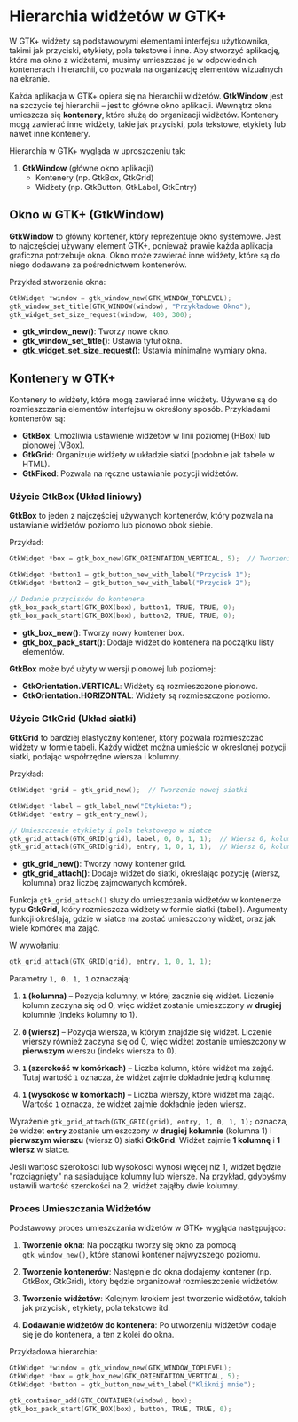 # Hierarchia widżetów w GTK+

W GTK+ widżety są podstawowymi elementami interfejsu użytkownika, takimi jak przyciski, etykiety, pola tekstowe i inne. Aby stworzyć aplikację, która ma okno z widżetami, musimy umieszczać je w odpowiednich kontenerach i hierarchii, co pozwala na organizację elementów wizualnych na ekranie.

Każda aplikacja w GTK+ opiera się na hierarchii widżetów. **GtkWindow** jest na szczycie tej hierarchii – jest to główne okno aplikacji. Wewnątrz okna umieszcza się **kontenery**, które służą do organizacji widżetów. Kontenery mogą zawierać inne widżety, takie jak przyciski, pola tekstowe, etykiety lub nawet inne kontenery. 

Hierarchia w GTK+ wygląda w uproszczeniu tak:

1. **GtkWindow** (główne okno aplikacji)
   - Kontenery (np. GtkBox, GtkGrid)
   - Widżety (np. GtkButton, GtkLabel, GtkEntry)

## Okno w GTK+ (GtkWindow)

**GtkWindow** to główny kontener, który reprezentuje okno systemowe. Jest to najczęściej używany element GTK+, ponieważ prawie każda aplikacja graficzna potrzebuje okna. Okno może zawierać inne widżety, które są do niego dodawane za pośrednictwem kontenerów.

Przykład stworzenia okna:

```cpp
GtkWidget *window = gtk_window_new(GTK_WINDOW_TOPLEVEL);
gtk_window_set_title(GTK_WINDOW(window), "Przykładowe Okno");
gtk_widget_set_size_request(window, 400, 300);
```

- **gtk_window_new()**: Tworzy nowe okno.
- **gtk_window_set_title()**: Ustawia tytuł okna.
- **gtk_widget_set_size_request()**: Ustawia minimalne wymiary okna.

## Kontenery w GTK+

Kontenery to widżety, które mogą zawierać inne widżety. Używane są do rozmieszczania elementów interfejsu w określony sposób. Przykładami kontenerów są:

- **GtkBox**: Umożliwia ustawienie widżetów w linii poziomej (HBox) lub pionowej (VBox).
- **GtkGrid**: Organizuje widżety w układzie siatki (podobnie jak tabele w HTML).
- **GtkFixed**: Pozwala na ręczne ustawianie pozycji widżetów.

### Użycie GtkBox (Układ liniowy)

**GtkBox** to jeden z najczęściej używanych kontenerów, który pozwala na ustawianie widżetów poziomo lub pionowo obok siebie.

Przykład:

```cpp
GtkWidget *box = gtk_box_new(GTK_ORIENTATION_VERTICAL, 5);  // Tworzenie boxa pionowego z odstępem 5 pikseli

GtkWidget *button1 = gtk_button_new_with_label("Przycisk 1");
GtkWidget *button2 = gtk_button_new_with_label("Przycisk 2");

// Dodanie przycisków do kontenera
gtk_box_pack_start(GTK_BOX(box), button1, TRUE, TRUE, 0);
gtk_box_pack_start(GTK_BOX(box), button2, TRUE, TRUE, 0);
```

- **gtk_box_new()**: Tworzy nowy kontener box.
- **gtk_box_pack_start()**: Dodaje widżet do kontenera na początku listy elementów.

**GtkBox** może być użyty w wersji pionowej lub poziomej:
- **GtkOrientation.VERTICAL**: Widżety są rozmieszczone pionowo.
- **GtkOrientation.HORIZONTAL**: Widżety są rozmieszczone poziomo.

### Użycie GtkGrid (Układ siatki)

**GtkGrid** to bardziej elastyczny kontener, który pozwala rozmieszczać widżety w formie tabeli. Każdy widżet można umieścić w określonej pozycji siatki, podając współrzędne wiersza i kolumny.

Przykład:

```cpp
GtkWidget *grid = gtk_grid_new();  // Tworzenie nowej siatki

GtkWidget *label = gtk_label_new("Etykieta:");
GtkWidget *entry = gtk_entry_new();

// Umieszczenie etykiety i pola tekstowego w siatce
gtk_grid_attach(GTK_GRID(grid), label, 0, 0, 1, 1);  // Wiersz 0, kolumna 0
gtk_grid_attach(GTK_GRID(grid), entry, 1, 0, 1, 1);  // Wiersz 0, kolumna 1
```

- **gtk_grid_new()**: Tworzy nowy kontener grid.
- **gtk_grid_attach()**: Dodaje widżet do siatki, określając pozycję (wiersz, kolumna) oraz liczbę zajmowanych komórek.

Funkcja `gtk_grid_attach()` służy do umieszczania widżetów w kontenerze typu **GtkGrid**, który rozmieszcza widżety w formie siatki (tabeli). Argumenty funkcji określają, gdzie w siatce ma zostać umieszczony widżet, oraz jak wiele komórek ma zająć.

W wywołaniu:

```cpp
gtk_grid_attach(GTK_GRID(grid), entry, 1, 0, 1, 1);
```

Parametry `1, 0, 1, 1` oznaczają:

1. **`1` (kolumna)** – Pozycja kolumny, w której zacznie się widżet. Liczenie kolumn zaczyna się od 0, więc widżet zostanie umieszczony w **drugiej** kolumnie (indeks kolumny to 1).
   
2. **`0` (wiersz)** – Pozycja wiersza, w którym znajdzie się widżet. Liczenie wierszy również zaczyna się od 0, więc widżet zostanie umieszczony w **pierwszym** wierszu (indeks wiersza to 0).
   
3. **`1` (szerokość w komórkach)** – Liczba kolumn, które widżet ma zająć. Tutaj wartość `1` oznacza, że widżet zajmie dokładnie jedną kolumnę.

4. **`1` (wysokość w komórkach)** – Liczba wierszy, które widżet ma zająć. Wartość `1` oznacza, że widżet zajmie dokładnie jeden wiersz.

Wyrażenie `gtk_grid_attach(GTK_GRID(grid), entry, 1, 0, 1, 1);` oznacza, że widżet **`entry`** zostanie umieszczony w **drugiej kolumnie** (kolumna 1) i **pierwszym wierszu** (wiersz 0) siatki **GtkGrid**. Widżet zajmie **1 kolumnę** i **1 wiersz** w siatce.

Jeśli wartość szerokości lub wysokości wynosi więcej niż 1, widżet będzie "rozciągnięty" na sąsiadujące kolumny lub wiersze. Na przykład, gdybyśmy ustawili wartość szerokości na 2, widżet zająłby dwie kolumny.


### Proces Umieszczania Widżetów

Podstawowy proces umieszczania widżetów w GTK+ wygląda następująco:

1. **Tworzenie okna**:
   Na początku tworzy się okno za pomocą `gtk_window_new()`, które stanowi kontener najwyższego poziomu.

2. **Tworzenie kontenerów**:
   Następnie do okna dodajemy kontener (np. GtkBox, GtkGrid), który będzie organizował rozmieszczenie widżetów.

3. **Tworzenie widżetów**:
   Kolejnym krokiem jest tworzenie widżetów, takich jak przyciski, etykiety, pola tekstowe itd.

4. **Dodawanie widżetów do kontenera**:
   Po utworzeniu widżetów dodaje się je do kontenera, a ten z kolei do okna.

Przykładowa hierarchia:

```cpp
GtkWidget *window = gtk_window_new(GTK_WINDOW_TOPLEVEL);
GtkWidget *box = gtk_box_new(GTK_ORIENTATION_VERTICAL, 5);
GtkWidget *button = gtk_button_new_with_label("Kliknij mnie");

gtk_container_add(GTK_CONTAINER(window), box);
gtk_box_pack_start(GTK_BOX(box), button, TRUE, TRUE, 0);
```
